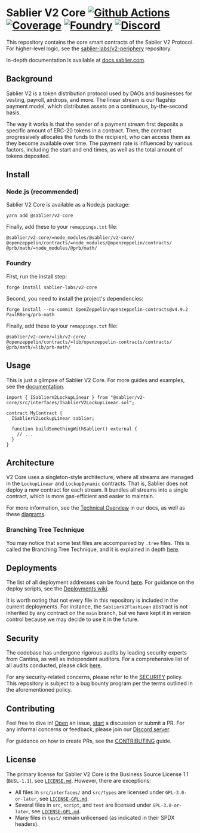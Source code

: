 # Sablier V2 Core [![Github Actions][gha-badge]][gha] [![Coverage][codecov-badge]][codecov] [![Foundry][foundry-badge]][foundry] [![Discord][discord-badge]][discord]

[gha]: https://github.com/sablier-labs/v2-core/actions
[gha-badge]: https://github.com/sablier-labs/v2-core/actions/workflows/ci.yml/badge.svg
[codecov]: https://codecov.io/gh/sablier-labs/v2-core
[codecov-badge]: https://codecov.io/gh/sablier-labs/v2-core/branch/main/graph/badge.svg
[discord]: https://discord.gg/bSwRCwWRsT
[discord-badge]: https://dcbadge.vercel.app/api/server/bSwRCwWRsT?style=flat
[foundry]: https://getfoundry.sh
[foundry-badge]: https://img.shields.io/badge/Built%20with-Foundry-FFDB1C.svg

This repository contains the core smart contracts of the Sablier V2 Protocol. For higher-level logic, see the
[sablier-labs/v2-periphery](https://github.com/sablier-labs/v2-periphery) repository.

In-depth documentation is available at [docs.sablier.com](https://docs.sablier.com).

## Background

Sablier V2 is a token distribution protocol used by DAOs and businesses for vesting, payroll, airdrops, and more. The
linear stream is our flagship payment model, which distributes assets on a continuous, by-the-second basis.

The way it works is that the sender of a payment stream first deposits a specific amount of ERC-20 tokens in a contract.
Then, the contract progressively allocates the funds to the recipient, who can access them as they become available over
time. The payment rate is influenced by various factors, including the start and end times, as well as the total amount
of tokens deposited.

## Install

### Node.js (recommended)

Sablier V2 Core is available as a Node.js package:

```shell
yarn add @sablier/v2-core
```

Finally, add these to your `remappings.txt` file:

```text
@sablier/v2-core/=node_modules/@sablier/v2-core/
@openzeppelin/contracts/=node_modules/@openzeppelin/contracts/
@prb/math/=node_modules/@prb/math/
```

### Foundry

First, run the install step:

```shell
forge install sablier-labs/v2-core
```

Second, you need to install the project's dependencies:

```shell
forge install --no-commit OpenZeppelin/openzeppelin-contracts@v4.9.2 PaulRBerg/prb-math
```

Finally, add these to your `remappings.txt` file:

```text
@sablier/v2-core/=lib/v2-core/
@openzeppelin/contracts/=lib/openzeppelin-contracts/contracts/
@prb/math/=lib/prb-math/
```

## Usage

This is just a glimpse of Sablier V2 Core. For more guides and examples, see the
[documentation](https://docs.sablier.com).

```solidity
import { ISablierV2LockupLinear } from "@sablier/v2-core/src/interfaces/ISablierV2LockupLinear.sol";

contract MyContract {
  ISablierV2LockupLinear sablier;

  function buildSomethingWithSablier() external {
    // ...
  }
}
```

## Architecture

V2 Core uses a singleton-style architecture, where all streams are managed in the `LockupLinear` and `LockupDynamic`
contracts. That is, Sablier does not deploy a new contract for each stream. It bundles all streams into a single
contract, which is more gas-efficient and easier to maintain.

For more information, see the [Technical Overview](https://docs.sablier.com/contracts/v2/reference/overview) in our
docs, as well as these [diagrams](https://docs.sablier.com/contracts/v2/reference/diagrams).

### Branching Tree Technique

You may notice that some test files are accompanied by `.tree` files. This is called the Branching Tree Technique, and
it is explained in depth [here](https://github.com/sablier-labs/v2-core/wiki/Tests#branching-tree-technique).

## Deployments

The list of all deployment addresses can be found [here](https://docs.sablier.com). For guidance on the deploy scripts,
see the [Deployments wiki](./wiki/Deployments.md).

It is worth noting that not every file in this repository is included in the current deployments. For instance, the
`SablierV2FlashLoan` abstract is not inherited by any contract on the `main` branch, but we have kept it in version
control because we may decide to use it in the future.

## Security

The codebase has undergone rigorous audits by leading security experts from Cantina, as well as independent auditors.
For a comprehensive list of all audits conducted, please click [here](https://github.com/sablier-labs/audits).

For any security-related concerns, please refer to the [SECURITY](./SECURITY.md) policy. This repository is subject to a
bug bounty program per the terms outlined in the aforementioned policy.

## Contributing

Feel free to dive in! [Open](https://github.com/sablier-labs/v2-core/issues/new) an issue,
[start](https://github.com/sablier-labs/v2-core/discussions/new) a discussion or submit a PR. For any informal concerns
or feedback, please join our [Discord server](https://discord.gg/bSwRCwWRsT).

For guidance on how to create PRs, see the [CONTRIBUTING](./CONTRIBUTING.md) guide.

## License

The primary license for Sablier V2 Core is the Business Source License 1.1 (`BUSL-1.1`), see
[`LICENSE.md`](./LICENSE.md). However, there are exceptions:

- All files in `src/interfaces/` and `src/types` are licensed under `GPL-3.0-or-later`, see
  [`LICENSE-GPL.md`](./GPL-LICENSE.md).
- Several files in `src`, `script`, and `test` are licensed under `GPL-3.0-or-later`, see
  [`LICENSE-GPL.md`](./GPL-LICENSE.md).
- Many files in `test/` remain unlicensed (as indicated in their SPDX headers).
